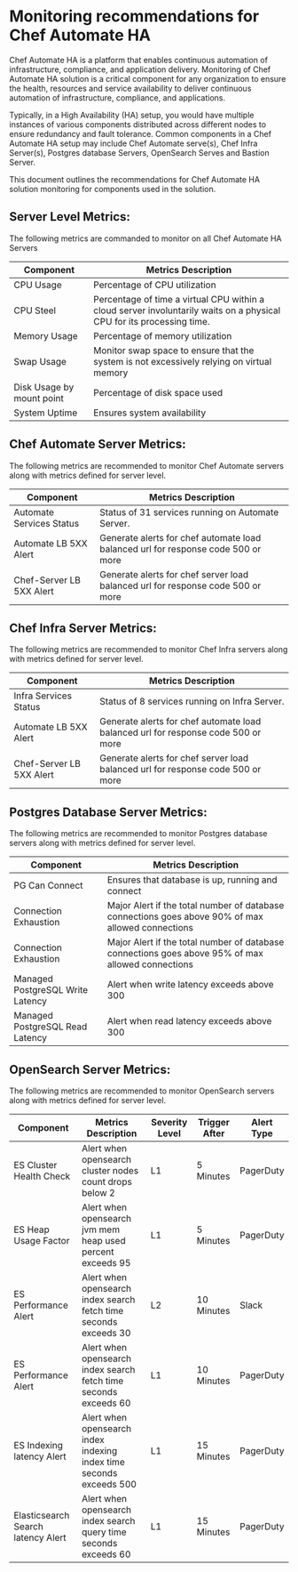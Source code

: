 # Monitoring recommendations for Chef Automate HA


Chef Automate HA is a platform that enables continuous automation of infrastructure, compliance, and application delivery. Monitoring of Chef Automate HA solution is a critical component for any organization to ensure the health, resources and service availability to deliver continuous automation of infrastructure, compliance, and applications.

Typically, in a High Availability (HA) setup, you would have multiple instances of various components distributed across different nodes to ensure redundancy and fault tolerance. Common components in a Chef Automate HA setup may include Chef Automate serve(s), Chef Infra Server(s), Postgres database Servers, OpenSearch Serves and Bastion Server.

This document outlines the recommendations for Chef Automate HA solution monitoring for components used in the solution.

## Server Level Metrics:
The following metrics are commanded to monitor on all Chef Automate HA Servers

| **Component**           | **Metrics Description**                        |                             
|-------------------------|------------------------------------------------|  
|CPU Usage                | Percentage of CPU utilization                   |
|CPU Steel                | Percentage of time a virtual CPU within a cloud server involuntarily waits on a physical CPU for its processing time. |
|Memory Usage             | Percentage of memory utilization |
|Swap Usage               | Monitor swap space to ensure that the system is not excessively relying on virtual memory |
|Disk Usage by mount point|Percentage of disk space used |
|System Uptime            | Ensures system availability |

## Chef Automate Server Metrics:
The following metrics are recommended to monitor Chef Automate servers along with metrics defined for server level.

| **Component**           | **Metrics Description**                        |                             
|-------------------------|------------------------------------------------|  
| Automate Services Status | Status of 31 services running on Automate Server. |
| Automate LB 5XX Alert | Generate alerts for chef automate load balanced url for response code 500 or more |
| Chef-Server LB 5XX Alert | Generate alerts for chef server load balanced url for response code 500 or more |

## Chef Infra Server Metrics:
The following metrics are recommended to monitor Chef Infra servers along with metrics defined for server level.

| **Component**           | **Metrics Description**                        |                             
|-------------------------|------------------------------------------------|  
| Infra Services Status | Status of 8 services running on Infra Server. |
| Automate LB 5XX Alert | Generate alerts for chef automate load balanced url for response code 500 or more |
| Chef-Server LB 5XX Alert | Generate alerts for chef server load balanced url for response code 500 or more |

## Postgres Database Server Metrics:
The following metrics are recommended to monitor Postgres database servers along with metrics defined for server level.

| **Component**           | **Metrics Description**                        |                             
|-------------------------|------------------------------------------------|  
| PG Can Connect | Ensures that database is up, running and connect |
| Connection Exhaustion | Major Alert if the total number of database connections goes above 90% of max allowed connections |
| Connection Exhaustion | Major Alert if the total number of database connections goes above 95% of max allowed connections |
| Managed PostgreSQL Write Latency | Alert when write latency exceeds above 300 |
| Managed PostgreSQL Read Latency | Alert when read latency exceeds above 300 |

## OpenSearch Server Metrics:
The following metrics are recommended to monitor OpenSearch servers along with metrics defined for server level.

| **Component**           | **Metrics Description**                        |  **Severity Level**     | **Trigger After**  |  **Alert Type**  |                       
|-------------------------|------------------------------------------------|-------------------|-------------------|-------------------|
| ES Cluster Health Check | Alert when opensearch cluster nodes count drops below  2 | L1 | 5 Minutes | PagerDuty |
| ES Heap Usage Factor | Alert when opensearch jvm mem heap used percent exceeds 95 | L1 | 5 Minutes | PagerDuty |
| ES Performance Alert | Alert when opensearch index search fetch time seconds exceeds  30 | L2 | 10 Minutes | Slack |
| ES Performance Alert | Alert when opensearch index search fetch time seconds exceeds 60 | L1 | 10 Minutes | PagerDuty |
| ES Indexing latency Alert | Alert when opensearch index indexing index time seconds exceeds 500 | L1 | 15 Minutes | PagerDuty |
| Elasticsearch Search latency Alert | Alert when opensearch index search query time seconds exceeds 60 | L1 | 15 Minutes | PagerDuty |